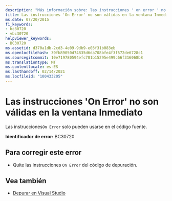 ```yaml
---
description: "Más información sobre: las instrucciones ' on error ' no son válidas en la ventana inmediato"
title: Las instrucciones 'On Error' no son válidas en la ventana Inmediato
ms.date: 07/20/2015
f1_keywords:
- bc30720
- vbc30720
helpviewer_keywords:
- BC30720
ms.assetid: d370a1db-2cd3-4e09-9db9-e03f31b083eb
ms.openlocfilehash: 39fb89050d74835d6da708bfe4f3f572de6728c1
ms.sourcegitcommit: 10e719780594efc781b15295e499c66f316068b8
ms.translationtype: MT
ms.contentlocale: es-ES
ms.lasthandoff: 02/14/2021
ms.locfileid: "100433205"
---
```

# <a name="on-error-statements-are-not-valid-in-the-immediate-window"></a>Las instrucciones 'On Error' no son válidas en la ventana Inmediato

Las instrucciones`On Error` solo pueden usarse en el código fuente.  
  
 **Identificador de error:** BC30720  
  
## <a name="to-correct-this-error"></a>Para corregir este error  
  
- Quite las instrucciones `On Error` del código de depuración.  
  
## <a name="see-also"></a>Vea también

- [Depurar en Visual Studio](/visualstudio/debugger/debugger-feature-tour)

